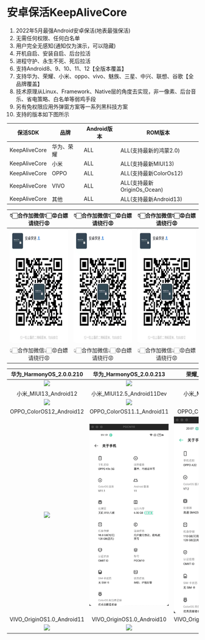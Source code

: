# 安卓保活KeepAliveCore 
1. 2022年5月最强Android安卓保活(地表最强保活)  
2. 无需任何权限、任何白名单  
3. 用户完全无感知(通知仅为演示，可以隐藏)  
4. 开机自启、安装自启、后台拉活  
5. 进程守护、永生不死、死后拉活  
6. 支持Android8、9、10、11、12【全版本覆盖】  
7. 支持华为、荣耀、小米、oppo、vivo、魅族、三星、中兴、联想、谷歌【全品牌覆盖】
8. 技术原理从Linux、Framework、Native层的角度去实现，非一像素、后台音乐、省电策略、白名单等弱鸡手段  
9. 另有免权限应用外弹窗方案等一系列黑科技方案
10. 支持的版本如下图所示

保活SDK|品牌|Android版本|ROM版本
---|---|---|---
KeepAliveCore|华为、荣耀|ALL|ALL(支持最新的鸿蒙2.0)
KeepAliveCore|小米|ALL|ALL(支持最新MIUI13)
KeepAliveCore|OPPO|ALL|ALL(支持最新ColorOs12)
KeepAliveCore|VIVO|ALL|ALL(支持最新OriginOs_Ocean)
KeepAliveCore|其他|ALL|ALL(支持最新Android13)
  
|👇🏻合作加微信👇🏻😡白嫖请绕行😡|👇🏻合作加微信👇🏻😡白嫖请绕行😡|👇🏻合作加微信👇🏻😡白嫖请绕行😡|
|:--:|:--:|:--:|
|<img src="keepalive.jpg" width = "250" height = "300"/>|<img src="keepalive.jpg" width = "250" height = "300"/>|<img src="keepalive.jpg" width = "250" height = "300"/>|  
|👆🏻合作加微信👆🏻😡白嫖请绕行😡|👆🏻合作加微信👆🏻😡白嫖请绕行😡|👆🏻合作加微信👆🏻😡白嫖请绕行😡|

|华为_HarmonyOS_2.0.0.210|华为_HarmonyOS_2.0.0.213|荣耀_HarmonyOS_2.0.0|
|:--:|:--:|:--:|
|![](华为_HarmonyOS_2.0.0.210.mp4.gif)|![](华为_HarmonyOS_2.0.0.213.mp4.gif)|![](荣耀_HarmonyOS_2.0.0.mp4.gif)
|小米_MIUI13_Android12|小米_MIUI12.5_Android11Dev|小米_MIUI12.5_Android11|
|![](小米_MIUI13_Android12.mp4.gif)|![](小米_MIUI12.5_Android11Dev.mp4.gif)|![](小米_MIUI12.5_Android11.mp4.gif)|
|OPPO_ColorOS12_Android12|OPPO_ColorOS11.1_Android11|OPPO_ColorOS_7.2_Android10|
|![](OPPO_ColorOS12_Android12.mp4.gif)|![](OPPO_ColorOS11.1_Android11.mp4.gif)|![](OPPO_ColorOS_7.2_Android10.mp4.gif)|
|VIVO_OriginOS1.0_Android11|VIVO_OriginOS1.0_Android10|VIVO_OriginOS_Ocean_Android10|
|![](VIVO_OriginOS1.0_Android11.mp4.gif)|![](VIVO_OriginOS1.0_Android10.mp4.gif)|![](VIVO_OriginOSOcean_Android10.mp4.gif)|
